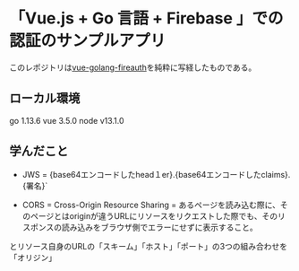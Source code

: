 # 「Vue.js + Go 言語 + Firebase 」での認証のサンプルアプリ

このレポジトリは[vue-golang-fireauth](https://github.com/po3rin/vue-golang-fireauth)を純粋に写経したものである。


## ローカル環境
go 1.13.6
vue 3.5.0
node v13.1.0

## 学んだこと

* JWS = {base64エンコードしたhead１er}.{base64エンコードしたclaims}.{署名}`

* CORS = Cross-Origin Resource Sharing = あるページを読み込む際に、そのページとはoriginが違うURLにリソースをリクエストした際でも、そのリスポンスの読み込みをブラウザ側でエラーにせずに表示すること。

とリソース自身のURLの「スキーム」「ホスト」「ポート」の3つの組み合わせを「オリジン」